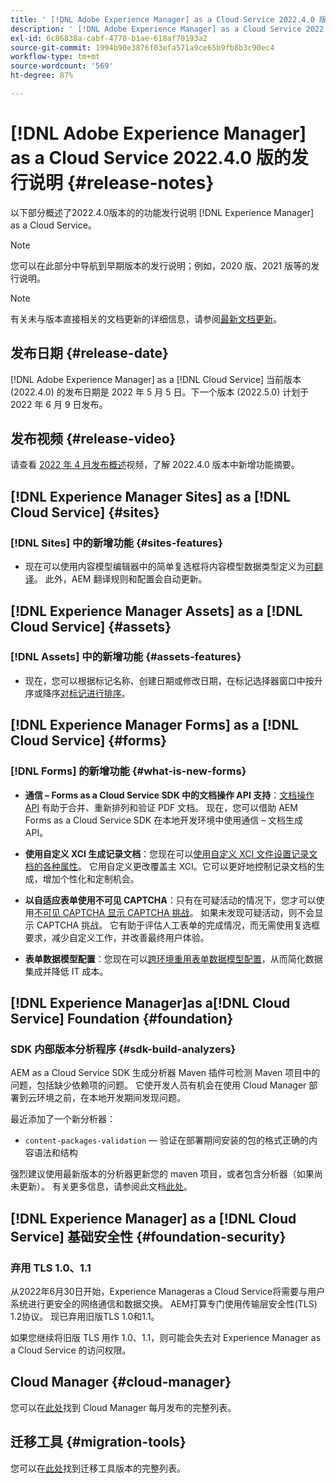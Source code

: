 ```yaml
---
title: ' [!DNL Adobe Experience Manager] as a Cloud Service 2022.4.0 版的发行说明。'
description: ' [!DNL Adobe Experience Manager] as a Cloud Service 2022.4.0 版的发行说明。'
exl-id: 6c86838a-cabf-4770-b1ae-618af70193a2
source-git-commit: 1994b90e3876f03efa571a9ce65b9fb8b3c90ec4
workflow-type: tm+mt
source-wordcount: '569'
ht-degree: 87%

---
```


# [!DNL Adobe Experience Manager] as a Cloud Service 2022.4.0 版的发行说明 {#release-notes}

以下部分概述了2022.4.0版本的的功能发行说明 [!DNL Experience Manager] as a Cloud Service。

>[!NOTE]
>
>您可以在此部分中导航到早期版本的发行说明；例如，2020 版、2021 版等的发行说明。

>[!NOTE]
>
>有关未与版本直接相关的文档更新的详细信息，请参阅[最新文档更新](https://experienceleague.adobe.com/docs/experience-manager-release-information/aem-release-updates/doc-updates/documentation-updates.html)。

## 发布日期 {#release-date}

[!DNL Adobe Experience Manager] as a [!DNL Cloud Service] 当前版本 (2022.4.0) 的发布日期是 2022 年 5 月 5 日。下一个版本 (2022.5.0) 计划于 2022 年 6 月 9 日发布。

## 发布视频 {#release-video}

请查看 [2022 年 4 月发布概述](https://video.tv.adobe.com/v/342612?quality=12)视频，了解 2022.4.0 版本中新增功能摘要。

## [!DNL Experience Manager Sites] as a [!DNL Cloud Service] {#sites}

### [!DNL Sites] 中的新增功能 {#sites-features}

* 现在可以使用内容模型编辑器中的简单复选框将内容模型数据类型定义为[可翻译](/help/assets/content-fragments/content-fragments-models.md#properties)。 此外，AEM 翻译规则和配置会自动更新。

## [!DNL Experience Manager Assets] as a [!DNL Cloud Service] {#assets}

### [!DNL Assets] 中的新增功能 {#assets-features}

* 现在，您可以根据标记名称、创建日期或修改日期，在标记选择器窗口中按升序或降序[对标记进行排序](/help/assets/organize-assets.md#use-tags-to-organize-assets)。


## [!DNL Experience Manager Forms] as a [!DNL Cloud Service] {#forms}

### [!DNL Forms] 的新增功能 {#what-is-new-forms}

* **通信 – Forms as a Cloud Service SDK 中的文档操作 API 支持**：[文档操作 API](/help/forms/aem-forms-cloud-service-communications.md) 有助于合并、重新排列和验证 PDF 文档。 现在，您可以借助 AEM Forms as a Cloud Service SDK 在本地开发环境中使用通信 – 文档生成 API。

* **使用自定义 XCI 生成记录文档**：您现在可以[使用自定义 XCI 文件设置记录文档的各种属性](/help/forms/generate-document-of-record-for-non-xfa-based-adaptive-forms.md#use-a-custom-xci-file)。 它用自定义更改覆盖主 XCI。它可以更好地控制记录文档的生成，增加个性化和定制机会。

* **以自适应表单使用不可见 CAPTCHA**：只有在可疑活动的情况下，您才可以使用[不可见 CAPTCHA 显示 CAPTCHA 挑战](/help/forms/captcha-adaptive-forms.md)。 如果未发现可疑活动，则不会显示 CAPTCHA 挑战。 它有助于评估人工表单的完成情况，而无需使用复选框要求，减少自定义工作，并改善最终用户体验。

* **表单数据模型配置**：您现在可以[跨环境重用表单数据模型配置](/help/forms/create-form-data-models.md#runmode-specific-context-aware-config)，从而简化数据集成并降低 IT 成本。


## [!DNL Experience Manager]as a[!DNL Cloud Service] Foundation {#foundation}

### SDK 内部版本分析程序 {#sdk-build-analyzers}

AEM as a Cloud Service SDK 生成分析器 Maven 插件可检测 Maven 项目中的问题，包括缺少依赖项的问题。 它使开发人员有机会在使用 Cloud Manager 部署到云环境之前，在本地开发期间发现问题。

最近添加了一个新分析器：

* `content-packages-validation`  — 验证在部署期间安装的包的格式正确的内容语法和结构

强烈建议使用最新版本的分析器更新您的 maven 项目，或者包含分析器（如果尚未更新）。 有关更多信息，请参阅此文档[此处](https://experienceleague.adobe.com/docs/experience-manager-core-components/using/developing/archetype/build-analyzer-maven-plugin.html)。

## [!DNL Experience Manager] as a [!DNL Cloud Service] 基础安全性 {#foundation-security}

### 弃用 TLS 1.0、1.1

从2022年6月30日开始，Experience Manageras a Cloud Service将需要与用户系统进行更安全的网络通信和数据交换。 AEM打算专门使用传输层安全性(TLS) 1.2协议。 现已弃用旧版TLS 1.0和1.1。

如果您继续将旧版 TLS 用作 1.0、1.1，则可能会失去对 Experience Manager as a Cloud Service 的访问权限。

## Cloud Manager {#cloud-manager}

您可以在[此处](/help/implementing/cloud-manager/release-notes/current.md)找到 Cloud Manager 每月发布的完整列表。

## 迁移工具 {#migration-tools}

您可以在[此处](/help/journey-migration/release-notes/release-notes-migration-tools-current.md)找到迁移工具版本的完整列表。
